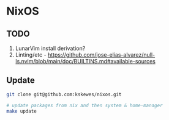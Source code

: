 # NixOS

## TODO

1. LunarVim install derivation?
1. Linting/etc - https://github.com/jose-elias-alvarez/null-ls.nvim/blob/main/doc/BUILTINS.md#available-sources

## Update

```sh
git clone git@github.com:kskewes/nixos.git

# update packages from nix and then system & home-manager
make update
```
